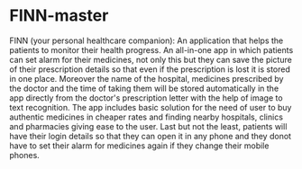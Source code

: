 # FINN-master
FINN (your personal healthcare companion): An application that helps the patients to monitor their health progress.
 An all-in-one app in which patients can set alarm for their medicines, not only this but they can save the picture of their prescription details so that even if the prescription is lost it is stored in one place.
 Moreover the name of the hospital, medicines prescribed by the doctor and the time of taking them will be stored automatically in the app directly from the doctor's prescription letter with the help of image to text recognition.
The app includes basic  solution for the need of user to buy authentic medicines in cheaper rates and finding nearby hospitals, clinics and pharmacies giving ease to the user.
Last but not the least, patients will have their login details so that they can open it in any phone and they donot have to set their alarm for medicines again if they change their mobile phones.
